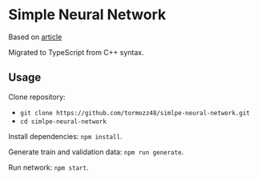 # Simple Neural Network

Based on [article](https://habr.com/en/articles/846088)

Migrated to TypeScript from C++ syntax.

## Usage

Clone repository: 

- `git clone https://github.com/tormozz48/simlpe-neural-network.git`
- `cd simlpe-neural-network`

Install dependencies: `npm install`.

Generate train and validation data: `npm run generate`.

Run network: `npm start`.